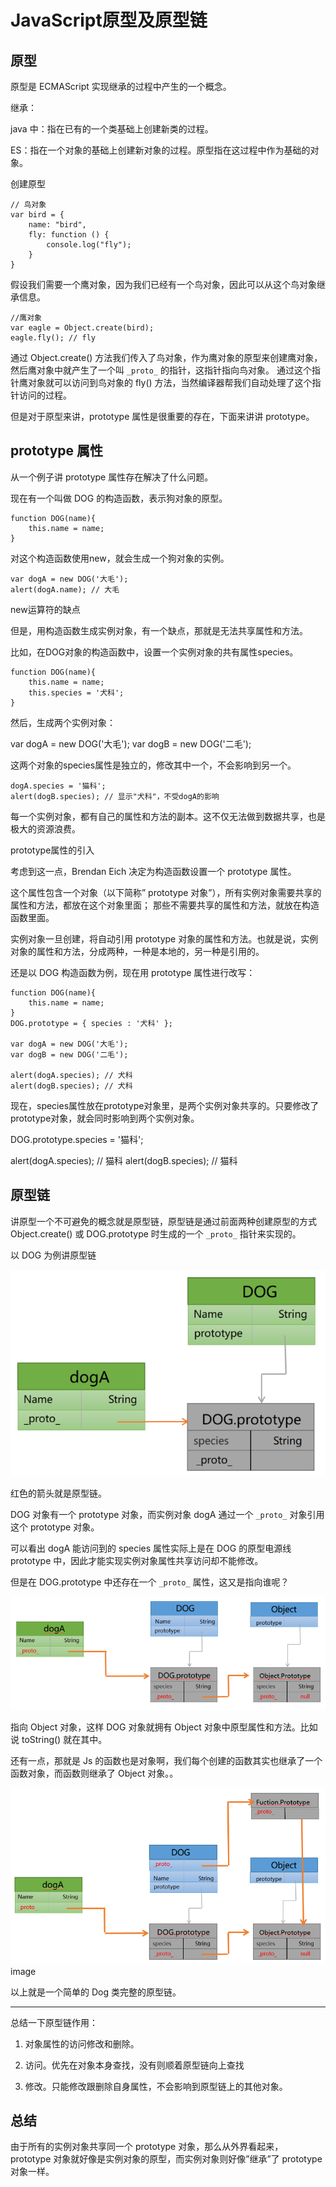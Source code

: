 # JavaScript原型及原型链

## 原型

原型是 ECMAScript 实现继承的过程中产生的一个概念。

继承：

java 中：指在已有的一个类基础上创建新类的过程。

ES：指在一个对象的基础上创建新对象的过程。原型指在这过程中作为基础的对象。

创建原型

```
// 鸟对象
var bird = {
    name: "bird",
    fly: function () {
        console.log("fly");
    }
}
```

假设我们需要一个鹰对象，因为我们已经有一个鸟对象，因此可以从这个鸟对象继承信息。

```
//鹰对象
var eagle = Object.create(bird);
eagle.fly(); // fly
```

通过 Object.create() 方法我们传入了鸟对象，作为鹰对象的原型来创建鹰对象，然后鹰对象中就产生了一个叫 `_proto_` 的指针，这指针指向鸟对象。
通过这个指针鹰对象就可以访问到鸟对象的 fly() 方法，当然编译器帮我们自动处理了这个指针访问的过程。

但是对于原型来讲，prototype 属性是很重要的存在，下面来讲讲 prototype。


## prototype 属性

从一个例子讲 prototype 属性存在解决了什么问题。

现在有一个叫做 DOG 的构造函数，表示狗对象的原型。

```
function DOG(name){
    this.name = name;
}
```

对这个构造函数使用new，就会生成一个狗对象的实例。

```
var dogA = new DOG('大毛');
alert(dogA.name); // 大毛
```

new运算符的缺点

但是，用构造函数生成实例对象，有一个缺点，那就是无法共享属性和方法。

比如，在DOG对象的构造函数中，设置一个实例对象的共有属性species。

```
function DOG(name){
    this.name = name;
    this.species = '犬科';
}
```

然后，生成两个实例对象：

var dogA = new DOG('大毛');
var dogB = new DOG('二毛');

这两个对象的species属性是独立的，修改其中一个，不会影响到另一个。

```
dogA.species = '猫科';
alert(dogB.species); // 显示"犬科"，不受dogA的影响
```

每一个实例对象，都有自己的属性和方法的副本。这不仅无法做到数据共享，也是极大的资源浪费。


prototype属性的引入

考虑到这一点，Brendan Eich 决定为构造函数设置一个 prototype 属性。

这个属性包含一个对象（以下简称” prototype 对象”），所有实例对象需要共享的属性和方法，都放在这个对象里面；
那些不需要共享的属性和方法，就放在构造函数里面。

实例对象一旦创建，将自动引用 prototype 对象的属性和方法。也就是说，实例对象的属性和方法，分成两种，一种是本地的，另一种是引用的。


还是以 DOG 构造函数为例，现在用 prototype 属性进行改写：

```
function DOG(name){
    this.name = name;
}
DOG.prototype = { species : '犬科' };

var dogA = new DOG('大毛');
var dogB = new DOG('二毛');

alert(dogA.species); // 犬科
alert(dogB.species); // 犬科
```

现在，species属性放在prototype对象里，是两个实例对象共享的。只要修改了prototype对象，就会同时影响到两个实例对象。

DOG.prototype.species = '猫科';

alert(dogA.species); // 猫科
alert(dogB.species); // 猫科


## 原型链

讲原型一个不可避免的概念就是原型链，原型链是通过前面两种创建原型的方式 Object.create() 或 DOG.prototype 时生成的一个 `_proto_` 指针来实现的。

以 DOG 为例讲原型链

<img src="/img/原型链_prop_属性1.png" title="原型链_prop_属性" />

红色的箭头就是原型链。

DOG 对象有一个 prototype 对象，而实例对象 dogA 通过一个 `_proto_` 对象引用这个 prototype 对象。

可以看出 dogA 能访问到的 species 属性实际上是在 DOG 的原型电源线 prototype 中，因此才能实现实例对象属性共享访问却不能修改。

但是在 DOG.prototype 中还存在一个 `_proto_` 属性，这又是指向谁呢？

<img src="/img/原型链_prop_属性2.png" title="原型链_prop_属性" />

指向 Object 对象，这样 DOG 对象就拥有 Object 对象中原型属性和方法。比如说 toString() 就在其中。


还有一点，那就是 Js 的函数也是对象啊，我们每个创建的函数其实也继承了一个函数对象，而函数则继承了 Object 对象。。

<img src="/img/原型链_prop_属性3.png" title="原型链_prop_属性" />image

以上就是一个简单的 Dog 类完整的原型链。

---

总结一下原型链作用：

1. 对象属性的访问修改和删除。

1. 访问。优先在对象本身查找，没有则顺着原型链向上查找

1. 修改。只能修改跟删除自身属性，不会影响到原型链上的其他对象。

## 总结

由于所有的实例对象共享同一个 prototype 对象，那么从外界看起来，
prototype 对象就好像是实例对象的原型，而实例对象则好像”继承”了 prototype 对象一样。